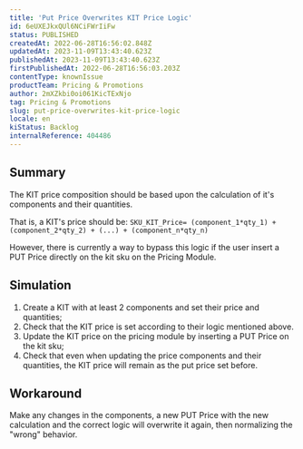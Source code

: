 ```yaml
---
title: 'Put Price Overwrites KIT Price Logic'
id: 6eUXEJkxQUl6NCiFWrIiFw
status: PUBLISHED
createdAt: 2022-06-28T16:56:02.848Z
updatedAt: 2023-11-09T13:43:40.623Z
publishedAt: 2023-11-09T13:43:40.623Z
firstPublishedAt: 2022-06-28T16:56:03.203Z
contentType: knownIssue
productTeam: Pricing & Promotions
author: 2mXZkbi0oi061KicTExNjo
tag: Pricing & Promotions
slug: put-price-overwrites-kit-price-logic
locale: en
kiStatus: Backlog
internalReference: 404486
---
```


## Summary


The KIT price composition should be based upon the calculation of it's components and their quantities.

That is, a KIT's price should be:
`SKU_KIT_Price= (component_1*qty_1) + (component_2*qty_2) + (...) + (component_n*qty_n)`

However, there is currently a way to bypass this logic if the user insert a PUT Price directly on the kit sku on the Pricing Module.



##

## Simulation



1. Create a KIT with at least 2 components and set their price and quantities;
2. Check that the KIT price is set according to their logic mentioned above.
3. Update the KIT price on the pricing module by inserting a PUT Price on the kit sku;
4. Check that even when updating the price components and their quantities, the KIT price will remain as the put price set before.


##

## Workaround


Make any changes in the components, a new PUT Price with the new calculation and the correct logic will overwrite it again, then normalizing the "wrong" behavior.





